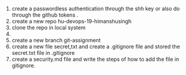 1. create a passwordless authentication through the shh key or also do through the github tokens .
2. create a new repo hu-devops-19-himanshusingh
3. clone the repo in local system 
4. 
4. create a new branch git-assignment
5. create a new file secret,txt and create a .gitignore file and stored the secret.txt file in .gitignore
6. create a security.md file and write the steps of how to add the file in gitignore.
